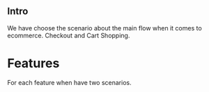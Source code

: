 ## Intro

We have choose the scenario about the main flow when it comes to ecommerce. 
Checkout and Cart Shopping. 

# Features

For each feature when have two scenarios.

